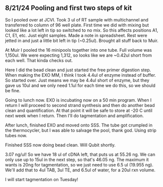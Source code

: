 ## 8/21/24 Pooling and first two steps of kit

So I pooled over at JCVI. Took 3 ul of RT sample with multichannel and transferred to column of 96 well plate. First time we did with mixing but looked like a lot left in tip so switched to no mix. 
So this affects positions A1, C1, E1, etc. Just eight samples. Made a note in spreadsheet. Rest were jetted in and just a little bit left in tip (~0.25ul). Brought all stuff back to Muir. 

At Muir I pooled the 16 minipools together into one tube. Full volume was 1,150ul. We were expecting 1,312, so looks like we are ~0.42ul short from each well. That kinda checks out. 

Here I did the bead clean and just started the free primer digestion step. When making the EXO MM, I think I took 4.4ul of enzyme instead of buffer. So started over. Just means we may be 4.4ul short 
of enzyme, but they gave us 10ul and we only need 1.1ul for each time we do this, so we should be fine. 

Going to lunch now. EXO is incubating now on a 50 min program. When I return I will proceed to second strand synthesis and then do another bead clean and quantification. At that point it will be 
safe to store at -20 C until next week when I return. Then I'll do tagmentation and amplification.  

After lunch, finished EXO and moved onto SSS. The tube got crumpled in the thermocycler, but I was able to salvage the pool, thank god. Using strip tubes now. 

Finished SSS now doing bead clean. Will Qubit shortly.

3.07 ng/ul! So we have 18 ul of cDNA left, that puts us at 55.26 ng. We can only use up to 15ul in the next step, so that's 46.05 ng. The maximum it wants is 20ng for tagmentation, so we just need 
to use 6.5 ul (19.955 ng). We'll add that to 4ul TAB, 3ul TE, and 6.5ul of water, for a 20ul rxn volume. 

I will start tagmentation on Tuesday!
